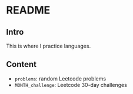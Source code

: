 # README

## Intro

This is where I practice languages.

## Content

- `problems`: random Leetcode problems
- `MONTH_challenge`: Leetcode 30-day challenges


